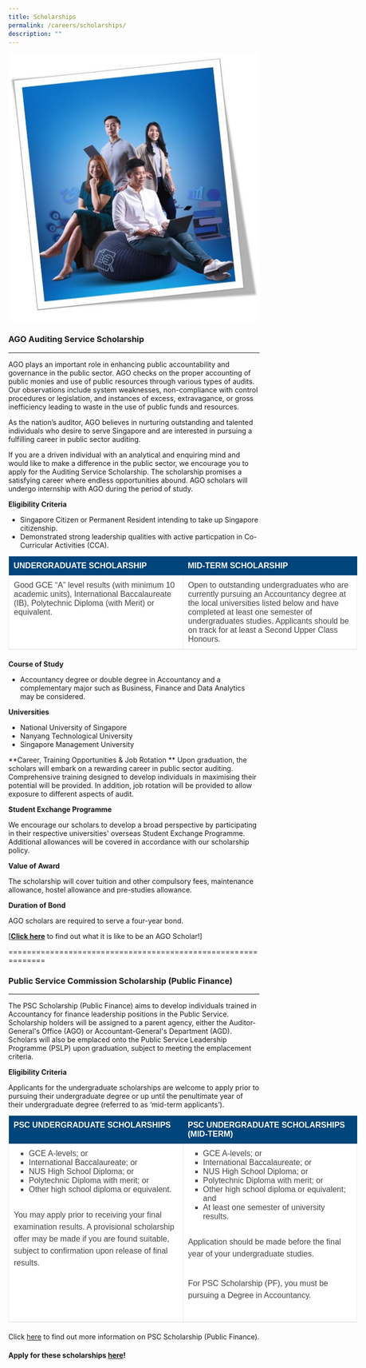 ```yaml
---
title: Scholarships
permalink: /careers/scholarships/
description: ""
---
```

![](/images/picture1%20(resized2).jpg)

### AGO Auditing Service Scholarship
-----------------------------------
AGO plays an important role in enhancing public accountability and governance in the public sector. AGO checks on the proper accounting of public monies and use of public resources through various types of audits. Our observations include system weaknesses, non-compliance with control procedures or legislation, and instances of excess, extravagance, or gross inefficiency leading to waste in the use of public funds and resources.

As the nation’s auditor, AGO believes in nurturing outstanding and talented individuals who desire to serve Singapore and are interested in pursuing a fulfilling career in public sector auditing. 

If you are a driven individual with an analytical and enquiring mind and would like to make a difference in the public sector, we encourage you to apply for the Auditing Service Scholarship. The scholarship promises a satisfying career where endless opportunities abound. AGO scholars will undergo internship with AGO during the period of study.

**Eligibility Criteria**

*   Singapore Citizen or Permanent Resident intending to take up Singapore citizenship.
*   Demonstrated strong leadership qualities with active particpation in Co-Curricular Activities (CCA).

<table style="margin: 0px 0px 20px; padding: 0px; border-width: 0px 0px 1px; border-top-style: initial; border-right-style: initial; border-bottom-style: solid; border-left-style: initial; border-top-color: initial; border-right-color: initial; border-bottom-color: rgb(234, 234, 234); border-left-color: initial; border-image: initial; outline: 0px; font-size: 16px; vertical-align: baseline; background: rgb(255, 255, 255); color: rgb(68, 68, 68); border-collapse: collapse; border-spacing: 0px; width: 700px; font-family: Arial, Helvetica, sans-serif; font-style: normal; font-variant-ligatures: normal; font-variant-caps: normal; font-weight: 400; letter-spacing: normal; orphans: 2; text-align: start; text-transform: none; white-space: normal; widows: 2; word-spacing: 0px; -webkit-text-stroke-width: 0px; text-decoration-thickness: initial; text-decoration-style: initial; text-decoration-color: initial;"><colgroup><col width="50%"><col width="50%"></colgroup><tbody style="margin: 0px; padding: 0px; border: 0px; outline: 0px; font-size: 16px; vertical-align: baseline; background: transparent; color: inherit;"><tr style="margin: 0px; padding: 0px; border: 0px; outline: 0px; font-size: 16px; vertical-align: baseline; background: transparent; color: inherit;"><th style="margin: 0px; padding: 10px; border: 0px; outline: 0px; font-size: 16px; vertical-align: baseline; background: rgb(0, 69, 124); color: rgb(255, 255, 255); font-weight: bold !important; text-transform: uppercase; text-align: left;">UNDERGRADUATE SCHOLARSHIP</th><th style="margin: 0px; padding: 10px; border: 0px; outline: 0px; font-size: 16px; vertical-align: baseline; background: rgb(0, 69, 124); color: rgb(255, 255, 255); font-weight: bold !important; text-transform: uppercase; text-align: left;">MID-TERM SCHOLARSHIP</th></tr><tr style="margin: 0px; padding: 0px; border: 0px; outline: 0px; font-size: 16px; vertical-align: baseline; background: transparent; color: inherit;"><td style="margin: 0px; padding: 10px; border: 1px solid rgb(234, 234, 234); outline: 0px; font-size: 16px; vertical-align: top; background: transparent; color: inherit; white-space: normal;">Good GCE “A” level results (with minimum 10 academic units), International Baccalaureate (IB), Polytechnic Diploma (with Merit) or equivalent.</td><td style="margin: 0px; padding: 10px; border: 1px solid rgb(234, 234, 234); outline: 0px; font-size: 16px; vertical-align: top; background: transparent; color: inherit; white-space: normal;">Open to outstanding undergraduates who are currently pursuing an Accountancy degree at the local universities listed below and have completed at least one semester of undergraduates studies. Applicants should be on track for at least a Second Upper Class Honours.</td></tr></tbody></table>

**Course of Study**

*   Accountancy degree or double degree in Accountancy and a complementary major such as Business, Finance and Data Analytics may be considered.

**Universities**

*   National University of Singapore
*   Nanyang Technological University
*   Singapore Management University

**Career, Training Opportunities & Job Rotation
**
Upon graduation, the scholars will embark on a rewarding career in public sector auditing. Comprehensive training designed to develop individuals in maximising their potential will be provided. In addition, job rotation will be provided to allow exposure to different aspects of audit.

**Student Exchange Programme**

We encourage our scholars to develop a broad perspective by participating in their respective universities' overseas Student Exchange Programme. Additional allowances will be covered in accordance with our scholarship policy.

**Value of Award**

The scholarship will cover tuition and other compulsory fees, maintenance allowance, hostel allowance and pre-studies allowance.

**Duration of Bond**

AGO scholars are required to serve a four-year bond.

[**[Click here](https://www.scholarschoice.com.sg/experience/ago-auditing-service-scholarship-strengthen-financial-governance/)** to find out what it is like to be an AGO Scholar!]

==============================================================
### Public Service Commission Scholarship (Public Finance) 
----------------------------------------------------------
The PSC Scholarship (Public Finance) aims to develop individuals trained in Accountancy for finance leadership positions in the Public Service. Scholarship holders will be assigned to a parent agency, either the Auditor-General's Office (AGO) or Accountant-General's Department (AGD). Scholars will also be emplaced onto the Public Service Leadership Programme (PSLP) upon graduation, subject to meeting the emplacement criteria. 

**Eligibility Criteria**

Applicants for the undergraduate scholarships are welcome to apply prior to pursuing their undergraduate degree or up until the penultimate year of their undergraduate degree (referred to as ‘mid-term applicants’).

<table style="margin: 0px 0px 20px; padding: 0px; border-width: 0px 0px 1px; border-top-style: initial; border-right-style: initial; border-bottom-style: solid; border-left-style: initial; border-top-color: initial; border-right-color: initial; border-bottom-color: rgb(234, 234, 234); border-left-color: initial; border-image: initial; outline: 0px; font-size: 16px; vertical-align: baseline; background: rgb(255, 255, 255); color: rgb(68, 68, 68); border-collapse: collapse; border-spacing: 0px; width: 700px; font-family: Arial, Helvetica, sans-serif; font-style: normal; font-variant-ligatures: normal; font-variant-caps: normal; font-weight: 400; letter-spacing: normal; orphans: 2; text-align: start; text-transform: none; white-space: normal; widows: 2; word-spacing: 0px; -webkit-text-stroke-width: 0px; text-decoration-thickness: initial; text-decoration-style: initial; text-decoration-color: initial;"><colgroup><col width="50%"><col width="50%"></colgroup><tbody style="margin: 0px; padding: 0px; border: 0px; outline: 0px; font-size: 16px; vertical-align: baseline; background: transparent; color: inherit;"><tr style="margin: 0px; padding: 0px; border: 0px; outline: 0px; font-size: 16px; vertical-align: baseline; background: transparent; color: inherit;"><th style="margin: 0px; padding: 10px; border: 0px; outline: 0px; font-size: 16px; vertical-align: baseline; background: rgb(0, 69, 124); color: rgb(255, 255, 255); font-weight: bold !important; text-transform: uppercase; text-align: left;"><strong style="margin: 0px; padding: 0px; border: 0px; outline: 0px; font-size: 16px; vertical-align: baseline; background: transparent; color: inherit; font-weight: bold !important;">PSC UNDERGRADUATE SCHOLARSHIPS</strong></th><th style="margin: 0px; padding: 10px; border: 0px; outline: 0px; font-size: 16px; vertical-align: baseline; background: rgb(0, 69, 124); color: rgb(255, 255, 255); font-weight: bold !important; text-transform: uppercase; text-align: left;"><strong style="margin: 0px; padding: 0px; border: 0px; outline: 0px; font-size: 16px; vertical-align: baseline; background: transparent; color: inherit; font-weight: bold !important;">PSC UNDERGRADUATE SCHOLARSHIPS (MID-TERM)</strong></th></tr><tr style="margin: 0px; padding: 0px; border: 0px; outline: 0px; font-size: 16px; vertical-align: baseline; background: transparent; color: inherit;"><td style="margin: 0px; padding: 10px; border: 1px solid rgb(234, 234, 234); outline: 0px; font-size: 16px; vertical-align: top; background: transparent; color: inherit; white-space: normal;"><ul style="margin: 0px 0px 25px 15px; padding: 0px; border: 0px; outline: 0px; font-size: 16px; vertical-align: baseline; background: transparent; color: inherit; list-style: inside square;"><li style="margin: 0px 0px 0px 15px; padding: 0px; border: 0px; outline: 0px; font-size: 16px; vertical-align: baseline; background: transparent; color: inherit; list-style-position: outside;">GCE A-levels; or</li><li style="margin: 0px 0px 0px 15px; padding: 0px; border: 0px; outline: 0px; font-size: 16px; vertical-align: baseline; background: transparent; color: inherit; list-style-position: outside;">International Baccalaureate; or</li><li style="margin: 0px 0px 0px 15px; padding: 0px; border: 0px; outline: 0px; font-size: 16px; vertical-align: baseline; background: transparent; color: inherit; list-style-position: outside;">NUS High School Diploma; or</li><li style="margin: 0px 0px 0px 15px; padding: 0px; border: 0px; outline: 0px; font-size: 16px; vertical-align: baseline; background: transparent; color: inherit; list-style-position: outside;">Polytechnic Diploma with merit; or</li><li style="margin: 0px 0px 0px 15px; padding: 0px; border: 0px; outline: 0px; font-size: 16px; vertical-align: baseline; background: transparent; color: inherit; list-style-position: outside;">Other high school diploma or equivalent.</li></ul><p style="margin: 0px 0px 25px; padding: 5px 0px; border: 0px; outline: 0px; font-size: 1rem; vertical-align: baseline; background: transparent; color: rgb(68, 68, 68); font-family: Arial; font-weight: 400; line-height: 1.5em;">You may apply&nbsp;prior&nbsp;to receiving your final examination results. A provisional scholarship offer may be made if you are found suitable, subject to confirmation upon release of final results.</p></td><td style="margin: 0px; padding: 10px; border: 1px solid rgb(234, 234, 234); outline: 0px; font-size: 16px; vertical-align: top; background: transparent; color: inherit; white-space: normal;"><ul style="margin: 0px 0px 25px 15px; padding: 0px; border: 0px; outline: 0px; font-size: 16px; vertical-align: baseline; background: transparent; color: inherit; list-style: inside square;"><li style="margin: 0px 0px 0px 15px; padding: 0px; border: 0px; outline: 0px; font-size: 16px; vertical-align: baseline; background: transparent; color: inherit; list-style-position: outside;">GCE A-levels; or</li><li style="margin: 0px 0px 0px 15px; padding: 0px; border: 0px; outline: 0px; font-size: 16px; vertical-align: baseline; background: transparent; color: inherit; list-style-position: outside;">International Baccalaureate; or</li><li style="margin: 0px 0px 0px 15px; padding: 0px; border: 0px; outline: 0px; font-size: 16px; vertical-align: baseline; background: transparent; color: inherit; list-style-position: outside;">NUS High School Diploma; or</li><li style="margin: 0px 0px 0px 15px; padding: 0px; border: 0px; outline: 0px; font-size: 16px; vertical-align: baseline; background: transparent; color: inherit; list-style-position: outside;">Polytechnic Diploma with merit; or</li><li style="margin: 0px 0px 0px 15px; padding: 0px; border: 0px; outline: 0px; font-size: 16px; vertical-align: baseline; background: transparent; color: inherit; list-style-position: outside;">Other high school diploma or equivalent; and</li><li style="margin: 0px 0px 0px 15px; padding: 0px; border: 0px; outline: 0px; font-size: 16px; vertical-align: baseline; background: transparent; color: inherit; list-style-position: outside;">At least one semester of university results.</li></ul><p style="margin: 0px 0px 25px; padding: 5px 0px; border: 0px; outline: 0px; font-size: 1rem; vertical-align: baseline; background: transparent; color: rgb(68, 68, 68); font-family: Arial; font-weight: 400; line-height: 1.5em;">Application should be made&nbsp;before&nbsp;the final year of your undergraduate studies.</p><p style="margin: 0px 0px 25px; padding: 5px 0px; border: 0px; outline: 0px; font-size: 1rem; vertical-align: baseline; background: transparent; color: rgb(68, 68, 68); font-family: Arial; font-weight: 400; line-height: 1.5em;">For PSC Scholarship (PF), you must be pursuing a Degree in Accountancy.&nbsp;</p></td></tr></tbody></table>

Click [here](https://www.psc.gov.sg/scholarships/undergraduate-scholarships/psc-scholarships) to find out more information on PSC Scholarship (Public Finance).

#### Apply for these scholarships [here](https://www.psc.gov.sg/scholarships/undergraduate-scholarships/psc-scholarships?q=apply)!